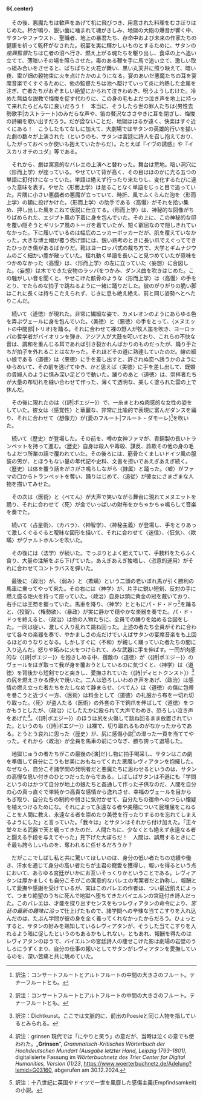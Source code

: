 #### 6{.center}

　その後、悪魔たちは歓声をあげて机に飛びつき、用意された料理をむさぼりはじめた。杯が鳴り、鋭い歯に噛まれて魂がきしみ、地獄の大砲の爆音が響く中、サタンやファウスト、聖職者、地上の暴君たち、存命中および未来の作家たちの健康を祈って乾杯がなされた。祝宴を実に輝かしいものとするために、サタンの*座興監督*たちは亡者の沼へ行き、燃え上がる魂たちを駆り出し、食卓の上へ追い立てて、薄暗いその場を照らさせた。毒のある鞭を手に馬で追い立て、激しい取っ組み合いをさせると、ぱちぱちと火花が舞い、黒い丸天井に照り映えて、暗い夜、雷が畑の穀物束に火を点けたかのようになる。宴のあいだ悪魔たちの耳を宴席音楽でくすぐるために、他の監督たちは池へ駆けていって炎に灼熱した金属を注ぎ、亡者たちがおぞましい絶望にかられて泣きわめき、呪うようしむけた。冷めた無益な説教で悔悛を促す代わりに、この身の毛もよだつ泣き声を地上に持って来れたらどんなに良いだろう！　本当に、そうしたら世の罪人たちは{男性去勢歌手|カストラート}のみだらな声や、笛の贅沢なささやきに耳を閉ざし、悔悛の詩編を歌い出すだろう。だが詮ないことだ、地獄ははるか遠く、快楽はすぐ近くにある！　こうしたもてなしに加えて、大劇場ではサタンの英雄的行いを描いた劇の数々が上演された（というのも、サタンは宮廷に詩人を召し抱えており、したがっておべっか使いも抱えていたからだ）。たとえば『イヴの誘惑』や『イスカリオテのユダ』等である。

　それから、劇は寓意的なバレエの上演へと替わった。舞台は荒地。暗い洞穴に〈形而上学〉が座っている。やせていて背が高く、その目はほのかに光る五つの単語に釘付けになっていた。単語は絶えず行ったり来たりし、変化するたびに違った意味を表す。やせた〈形而上学〉は怠ることなく単語をじっと目で追っていた。片隅に小さい悪戯者の悪魔が立っていて、時折、風でふくらんだ泡を〈形而上学〉の額に投げかけた。〈形而上学〉の助手である〈高慢〉がそれを拾い集め、押し出した風をこねて仮説に仕立てる。〈形而上学〉は、神秘的な図像がちりばめられた、エジプト風の下着に身を包んでいた。その上に、この神秘的な印を覆い隠そうとギリシア風のトーガを着ていたが、短く窮屈なので隠しきれていなかった。下に履いているのは幅広のニッカーボッカーだが、肌を覆えていなかった。大きな博士帽が覆う禿げ頭には、鋭い熟考のときに長い爪でえぐってできたひっかき傷があるばかりだ。靴はヨーロッパ式の裁ち方で、大学とギムナジウムのごく細かい塵が散っていた。揺れ動く単語を長いこと見つめていたが意味をつかめなかった〈高慢〉は、〈形而上学〉の左に立っていた〈妄想〉に合図した。〈妄想〉は木でできた安物のラッパをつかみ、ダンス曲を吹きはじめた。この騒がしい音を聞くと、やせこけた骸骨のような〈形而上学〉は〈高慢〉の手をとり、でたらめな拍子で跳ねるように一緒に踊りだした。彼のがりがりの脆い脚はこれに長くは持ちこたえられず、じきに息も絶え絶え、前と同じ姿勢へとへたりこんだ。

　続いて〈道徳〉が現れた。非常に繊細な姿で、カメレオンのようにあらゆる色を弄ぶヴェールに身を包んでいた。〈美徳〉と〈悪徳〉の手をとって、{メヌエットの中間部|トリオ}を踊る。それに合わせて裸の野人が牧人笛を吹き、ヨーロッパの哲学者がバイオリンを弾き、アジア人が大鼓を叩いており、これらの不快な音は、調和を重んじる耳であれば引き裂かれんばかりのものだったが、踊り手たちが拍子を外れることはなかった。それほどその道に熟達していたのだ。線の細い娘である〈道徳〉は〈悪徳〉に手を差し出すと、許されぬ恋へ誘うかのようにゆらめいて、その前を逃げてゆき、かと思えば〈美徳〉に手を差し出して、既婚の貴婦人のように慎み深い足どりで動いた。踊りのあと〈道徳〉は、崇拝者たちが大量の布切れを縫い合わせて作った、薄くて透明な、美しく塗られた雲の上で休んだ。

　その後に現れたのは〈{詩|ポエジー}〉で、一糸まとわぬ肉感的な女性の姿をしていた。彼女は〈感覚性〉と華麗な、非常に比喩的で表現に富んだダンスを踊り、それに合わせて〈想像力〉が{愛のフルート|フルート・ダモーレ}[^1]を吹いた。
[^1]:訳注：コンサートフルートとアルトフルートの中間の大きさのフルート。テナーフルートとも。

　続いて〈歴史〉が登場した。その前を、噂の女神ファマが、青銅製の長いトランペットを持って進む。〈歴史〉自身は殺人や毒殺、謀反、詐欺その他の身の毛もよだつ所業の話で覆われていた。その後ろには、筋骨たくましいドイツ風の服装の男が、とほうもない量の年代記や史料、文書を担いであえぎあえぎ続く。〈歴史〉は体を覆う話をがさがさ鳴らしながら〈隷属〉と踊った。〈嘘〉がファマの口からトランペットを奪い、踊りはじめて、〈追従〉が彼女にさまざまな人物を描いてみせた。

　その次は〈医術〉と〈ぺてん〉が大声で笑いながら舞台に現れてメヌエットを踊り、それに合わせて〈死〉が金でいっぱいの財布をかちゃかちゃ鳴らして音楽を奏でた。

　続いて〈占星術〉、〈カバラ〉、〈神智学〉、〈神秘主義〉が登場し、手をとりあって激しくぐるぐると曖昧な図形を描いて、それに合わせて〈迷信〉、〈狂気〉、〈欺瞞〉がヴァルトホルンを吹いた。

　その後には〈法学〉が続いた。でっぷりとよく肥えていて、手数料をたらふく貪り、大量の注解をぶら下げていた。あえぎあえぎ独唱し、〈恣意的運用〉がそれに合わせてコントラバスを弾いた。

　最後に〈政治〉が、〈弱み〉と〈欺瞞〉という二頭の老いぼれ馬が引く勝利の馬車に乗ってやって来た。その右には〈神学〉が、片手に鋭い短剣、反対の手に燃え盛る炬火を持って座っていた。〈政治〉自身は頭に黄金の冠を戴いており、右手には王笏を握っていた。馬車を降り、〈神学〉とともにパ・ド・ドゥ[^1]を踊ると、〈狡智〉、〈権勢欲〉、〈暴政〉が実に静かで穏やかな楽器を奏でた。パ・ド・ドゥを終えると、〈政治〉は他の人物たちに、全員での踊りを始める合図をした。一同は従い、激しく入り乱れて跳ね回った。上述の者たち全員がそれに合わせて各々の楽器を奏で、やかましさの点だけでいえばサタンの宴席音楽をも上回るほどのうなりとなる。しかしすぐに〈不和〉が親しく踊っていた者たちの間に入り込んだ。怒りや妬みに火をつけられて、みな武器に手を伸ばす。一同が肉感的な〈{詩|ポエジー}〉を抱きしめる中、宿敵の〈道徳〉が〈{詩|ポエジー}〉のヴェールをはぎ取って我が身を覆おうとしているのに気づくと、〈神学〉は〈道徳〉を背後から短剣でひと突きし、愛撫されていた〈{詩|ディヒトクンスト}〉[^2]の尻を燃えさかる煙火で焼いた。二人は恐ろしいわめき声をあげ、〈政治〉は感情の燃え立った者たちをたしなめて静まらせ、〈ぺてん〉は〈道徳〉の傷に包帯を巻こうと近づく一方、〈医術〉は料金として〈道徳〉の礼服から布を一切れ切り取った。〈死〉が盗人たる〈医術〉の外套の下で鉤爪を伸ばして〈道徳〉をつかもうとしたが、〈政治〉にしたたかに殴られて大声でわめき、恐ろしい泣き声をあげた[^3]。〈{詩|ポエジー}〉のほうは尻を火傷して跳ね回るまま放置されていた。というのも〈{詩|ポエジー}〉は裸で、切り取れるものがなかったからである。とうとう哀れに思った〈歴史〉が、尻に感傷小説[^4]の湿った一頁を当ててやった。それから〈政治〉が全員を馬車の前につなぎ、勝ち誇って退場した。
[^1]:訳注：バレエ用語で、二人での踊りのこと。
[^2]:訳注：Dichtkunst。ここでは文脈的に、前出のPoesieと同じ人物を指しているとみられる。
[^3]:訳注：grinsen 現代では「にやりと笑う」の意だが、当時は泣くの意でも使われた。„**Grinsen**“, <cite>Grammatisch-Kritisches Wörterbuch der Hochdeutschen Mundart (Ausgabe letzter Hand, Leipzig 1793–1801)</cite>, digitalisierte Fassung im <cite>Wörterbuchnetz des Trier Center for Digital Humanities, Version 01/23</cite>, <https://www.woerterbuchnetz.de/Adelung?lemid=G03160>, abgerufen am 30.12.2024.
[^4]:訳注：十八世紀に英国やドイツで一世を風靡した感傷主義(Empfindsamkeit)の小説。

　地獄じゅうの者たちがこの最後の{演|だ}し物に拍手喝采し、サタンはこの劇を準備して自分にこうも甘美におもねってくれた悪魔レヴィアタンを抱擁した。なぜなら、自分こそ諸学問の発明者だと悪魔たちに思わせるというのは、サタンの高慢な思い付きのひとつだったからである。しばしばサタンは不遜にも「学問というのはかつて自分が地上の娘たちと姦通して作った子供なのだ、人間を自分の心の真っ直ぐで単純かつ高貴な感情から逸れさせ、幸福のヴェールを目からもぎ取り、自分たちの制約や弱さに気付かせて、自分たちの宿命へのつらい懐疑を植えつけるためにな。それによって永遠なる者や美穂について屁理屈をこねることを人間に教え、永遠なる者を崇めたり美徳を行ったりするのを忘れてしまえるようにした」と言っていた。「我々は」とサタンはそれから付け加えた。「正々堂々たる武器で天と戦ってきたのだ、人間たちに、少なくとも絶えず永遠なる者と闘える手段を与えてやった」見下げた大ぼらだ！　人間は、誤用するときにこそ最も誇らしいものを、奪われるに任せるだろうか？

　だがここでしばし私と共に驚いてほしいのは、身分の低い者たちの功績や働き、汗水を通じて身分の高い者たちが主君の寵愛を獲得し、報いを得るという点において、あらゆる宮廷がいかにお互いそっくりかということである。レヴィアタンは厚かましくも自分こそがこの寓意的なバレエの考案者だと詐称し、報酬として愛撫や感謝を受けているが、実はこのバレエの作者は、つい最近飢えによって、つまり絶望のうちに死んで地獄へ堕ちてきたバイエルンの宮廷付き詩人だった。このバレエは、才能を探り出すセンスをもつレヴィアタンの命令により、*宮廷の最新の趣味に沿って*仕上げたもので、諸学問への辛辣な当てこすりを入れ込んだのは、たぶん学問が彼の身を全く養ってくれなかったからだろう。ひょっとすると、サタンの好みを熟知しているレヴィアタンが、そうした当てこすりを入れるよう暗に促したというのもあるかもしれない。ともあれ、報酬を得たのはレヴィアタンのほうで、バイエルンの宮廷詩人の痩せこけた影は劇場の岩壁のうしろにうずくまり、自分の仕事の報いとしてサタンがレヴィアタンを愛撫しているのを、深い苦痛と共に眺めていた。
